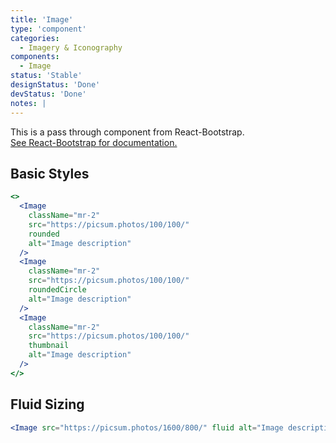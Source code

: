 ```yaml
---
title: 'Image'
type: 'component'
categories:
  - Imagery & Iconography
components:
  - Image
status: 'Stable'
designStatus: 'Done'
devStatus: 'Done'
notes: |
---
```


<p className="lead">
  This is a pass through component from React-Bootstrap.<br/>
  <a href="https://react-bootstrap-v4.netlify.app/components/images/" target="_blank" rel="noopener noreferrer">
    See React-Bootstrap for documentation.
  </a>
</p>

## Basic Styles

```jsx live
<>
  <Image
    className="mr-2"
    src="https://picsum.photos/100/100/"
    rounded
    alt="Image description"
  />
  <Image
    className="mr-2"
    src="https://picsum.photos/100/100/"
    roundedCircle
    alt="Image description"
  />
  <Image
    className="mr-2"
    src="https://picsum.photos/100/100/"
    thumbnail
    alt="Image description"
  />
</>
```

## Fluid Sizing

```jsx live
<Image src="https://picsum.photos/1600/800/" fluid alt="Image description" />
```
